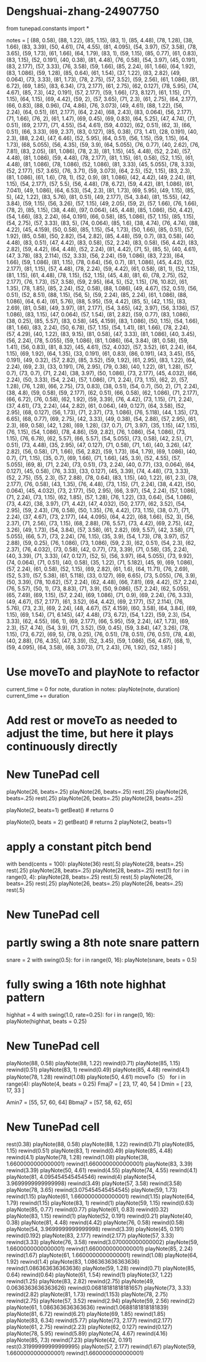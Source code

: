 # Dengshuai-zhang-24907750

from tunepad.constants import *

notes = [
    (88, 0.58), (88, 1.22), (85, 1.15), (83, 1), (85, 4.48),
    (78, 1.28), (38, 1.66), (83, 3.39), (50, 4.61), (74, 4.55),
    (81, 4.095), (54, 3.97), (57, 3.58), (78, 3.65), (59, 1.73),
    (61, 1.66), (64, 1.79), (83, 1), (59, 1.15), (85, 0.77),
    (61, 0.83), (83, 1.15), (52, 0.191), (40, 0.38), (81, 4.48),
    (76, 0.58), (54, 3.97), (45, 0.191), (83, 2.177), (57, 3.33),
    (76, 3.58), (59, 1.66), (85, 2.24), (61, 1.66), (64, 1.92),
    (83, 1.086), (59, 1.28), (85, 0.64), (61, 1.54), (37, 1.22),
    (83, 2.82), (49, 0.064), (73, 3.33), (81, 1.73), (78, 2.75),
    (57, 3.52), (59, 2.56), (61, 1.086), (81, 6.72), (69, 1.85),
    (83, 6.34), (73, 2.177), (61, 2.75), (62, 0.127), (78, 5.95),
    (74, 4.67), (85, 7.3), (42, 0.191), (57, 2.177), (59, 1.66),
    (73, 8.127), (61, 1.15), (71, 1.15), (64, 1.15), (69, 4.42),
    (59, 2), (57, 3.65), (71, 2.3), (61, 2.75), (64, 2.177),
    (66, 0.83), (88, 0.96), (74, 4.86), (76, 3.073), (49, 4.61),
    (88, 1.22), (56, 2.24), (64, 0.51), (61, 2.177), (64, 2.24),
    (68, 2.43), (83, 0.064), (56, 2.177), (71, 1.66), (76, 2),
    (61, 1.47), (69, 0.45), (69, 0.83), (64, 5.25), (47, 4.74),
    (71, 0.51), (69, 2.177), (71, 4.55), (54, 4.61), (59, 4.032),
    (62, 0.51), (62, 3), (66, 0.51), (66, 3.33), (69, 2.37),
    (83, 0.127), (85, 0.38), (73, 1.41), (28, 0.191), (40, 2.3),
    (88, 2.24), (47, 6.46), (52, 5.95), (64, 0.51), (56, 1.15),
    (59, 1.15), (64, 1.73), (68, 5.055), (56, 4.35), (59, 3.9),
    (64, 5.055), (76, 0.77), (40, 2.62), (76, 7.81), (83, 2.05),
    (81, 1.086), (78, 2.3), (81, 1.15), (45, 4.48), (52, 2.24),
    (57, 4.48), (81, 1.086), (59, 4.48), (78, 2.177), (81, 1.15),
    (61, 0.58), (52, 1.15), (61, 4.48), (81, 1.086), (78, 1.086),
    (52, 1.086), (81, 3.33), (45, 5.055), (78, 3.33), (52, 2.177),
    (57, 3.65), (76, 3.71), (59, 3.073), (64, 2.5), (52, 1.15),
    (83, 2.3), (81, 1.086), (61, 1.6), (78, 1), (52, 0.9),
    (81, 1.086), (42, 4.42), (49, 2.24), (81, 1.15), (54, 2.177),
    (57, 5.5), (56, 4.48), (78, 6.72), (59, 4.42), (81, 1.086),
    (61, 7.041), (49, 1.086), (64, 6.53), (54, 2.3), (81, 1.73),
    (69, 5.95), (49, 1.15), (85, 5), (42, 1.22), (83, 5.76),
    (81, 0.51), (49, 2.177), (54, 3.84), (81, 15.55), (42, 3.84),
    (59, 1.15), (56, 3.26), (57, 1.15), (49, 2.05), (59, 2),
    (57, 1.66), (76, 1.66), (78, 2), (85, 1.15), (38, 4.48),
    (97, 0.064), (45, 4.48), (85, 1.086), (50, 4.42), (54, 1.66),
    (83, 2.24), (64, 0.191), (66, 0.58), (85, 1.086), (57, 1.15),
    (85, 1.15), (54, 2.75), (57, 3.33), (83, 5), (74, 0.064),
    (85, 1.6), (38, 4.74), (76, 4.74), (88, 4.22), (45, 4.159),
    (50, 0.58), (85, 1.15), (54, 1.73), (50, 1.66), (85, 0.51),
    (57, 1.92), (85, 0.58), (50, 2.82), (54, 2.82), (85, 4.48),
    (59, 0.7), (83, 0.58), (40, 4.48), (83, 0.51), (47, 4.42),
    (83, 0.58), (52, 2.24), (83, 0.58), (56, 4.42), (83, 2.82),
    (59, 4.42), (64, 4.48), (52, 2.24), (81, 4.42), (71, 5),
    (85, 5), (40, 4.61), (47, 3.78), (83, 2.114), (52, 3.33),
    (56, 2.24), (59, 1.086), (83, 7.23), (64, 1.66), (59, 1.086),
    (81, 1.15), (78, 0.64), (56, 0.7), (81, 1.086), (45, 4.42),
    (52, 2.177), (81, 1.15), (57, 4.48), (78, 2.24), (59, 4.42),
    (61, 0.58), (81, 1), (52, 1.15), (81, 1.15), (61, 4.48),
    (78, 1.15), (52, 1.15), (45, 4.8), (81, 6), (78, 2.75),
    (52, 2.177), (76, 1.73), (57, 3.58), (59, 2.95), (64, 5),
    (52, 1.15), (76, 10.82), (61, 1.35), (78, 1.85), (85, 2.24),
    (52, 0.58), (88, 1.086), (49, 4.67), (52, 0.51), (56, 0.51),
    (52, 8.51), (88, 1.15), (56, 5), (59, 2.24), (85, 2.24),
    (61, 1.086), (88, 1.086), (64, 6.4), (61, 5.76), (88, 5.95),
    (59, 4.42), (85, 5), (42, 1.15), (83, 2.69), (81, 0.58),
      (49, 3.97), (81, 2.177), (54, 3.65), (42, 3.97), (56, 3.136),
    (57, 1.086), (83, 1.15), (47, 0.064), (57, 1.54), (81, 2.82),
    (59, 0.77), (83, 1.086), (38, 0.25), (85, 5.57), (83, 0.58),
    (45, 4.159), (83, 1.086), (50, 1.15), (54, 1.66), (81, 1.66),
    (83, 2.24), (50, 6.78), (57, 1.15), (54, 1.41), (81, 1.66),
    (78, 2.24), (57, 4.29), (40, 1.22), (83, 9.15), (81, 0.58),
    (47, 3.33), (81, 1.086), (40, 3.45), (56, 2.24), (78, 5.055),
    (59, 1.086), (81, 1.086), (64, 3.84), (81, 0.58), (59, 1.41),
    (56, 0.83), (81, 8.32), (45, 4.61), (52, 4.032), (57, 3.52),
    (61, 2.24), (64, 1.15), (69, 1.92), (64, 1.35), (33, 0.191),
    (61, 0.83), (86, 0.191), (43, 3.45), (55, 0.191), (49, 0.32),
    (57, 2.82), (85, 3.52), (59, 1.92), (61, 2.95), (83, 1.22),
    (64, 2.24), (69, 2.3), (33, 0.191), (76, 2.95), (79, 0.38),
    (40, 1.22), (81, 1.28), (57, 0.7), (73, 0.7), (71, 2.24),
    (38, 3.97), (50, 1.086), (73, 2.177), (45, 4.032), (66, 2.24),
    (50, 3.33), (54, 2.24), (57, 1.086), (71, 2.24), (73, 1.15),
    (62, 2), (57, 1.28), (76, 1.28), (66, 2.75), (73, 0.83),
    (38, 0.51), (54, 0.7), (50, 2), (71, 2.24), (38, 4.8),
    (59, 0.58), (59, 2.177), (62, 0.51), (66, 0.58), (62, 1.086),
    (71, 2.177), (66, 6.72), (76, 0.58), (62, 1.92), (59, 3.39),
    (76, 4.42), (73, 1.15), (71, 2.24), (37, 4.61), (73, 2.24),
    (44, 2.82), (61, 0.064), (49, 0.127), (64, 3.58), (52, 2.95),
    (68, 0.127), (56, 1.73), (71, 2.37), (73, 1.086), (76, 5.118),
    (44, 1.35), (73, 6.65), (68, 0.77), (69, 2.75), (42, 3.33),
    (49, 0.38), (54, 2.88), (57, 2.95), (61, 2.3), (69, 0.58),
    (42, 1.28), (69, 1.28), (37, 0.7), (71, 3.97), (35, 1.15),
    (47, 1.15), (76, 1.15), (54, 1.086), (78, 4.86), (59, 2.82),
    (76, 1.086), (54, 1.086), (73, 1.15), (76, 6.78), (62, 5.57),
    (66, 5.57), (54, 5.055), (73, 0.58), (42, 2.5), (71, 0.51),
    (73, 4.48), (35, 2.95), (47, 0.127), (71, 0.58), (71, 1.6),
    (40, 3.26), (47, 2.82), (56, 0.58), (71, 1.66), (56, 2.82),
    (59, 1.73), (64, 1.79), (69, 1.086), (40, 0.7), (71, 1.15),
    (35, 0.7), (69, 1.66), (71, 1.66), (45, 3.9), (52, 4.55),
    (57, 5.055), (69, 8), (71, 2.24), (73, 0.51), (73, 2.24),
    (40, 0.77), (33, 0.064), (64, 0.127), (45, 0.58), (76, 3.33),
    (33, 0.127), (45, 3.39), (74, 4.48), (73, 3.33), (52, 2.75),
    (55, 2.3), (57, 2.88), (78, 0.64), (83, 1.15), (40, 1.22),
    (61, 2.3), (78, 2.177), (76, 0.58), (43, 1.35), (76, 4.48),
    (73, 1.15), (71, 2.24), (38, 4.42), (50, 0.064), (45, 4.032),
    (73, 2.177), (50, 2.95), (66, 3.97), (54, 2.24), (57, 1.086),
    (71, 2.24), (73, 1.15), (62, 1.85), (57, 1.28), (76, 1.22),
    (33, 0.64), (54, 1.086), (73, 4.42), (38, 3.97), (71, 4.42),
    (47, 4.032), (50, 2.177), (62, 3.52), (54, 2.95), (59, 2.43),
    (76, 0.58), (50, 1.35), (76, 4.42), (73, 1.15), (38, 0.7),
    (71, 2.24), (37, 4.67), (73, 2.177), (44, 4.095), (64, 4.22),
    (68, 1.66), (52, 3), (56, 2.37), (71, 2.56), (73, 1.15),
    (68, 2.88), (76, 5.57), (73, 4.42), (69, 2.75), (42, 3.26),
    (49, 1.73), (54, 3.84), (57, 3.58), (61, 2.82), (69, 5.57),
    (42, 3.58), (71, 5.055), (66, 5.7), (73, 2.24), (76, 1.15),
    (35, 3.9), (54, 1.73), (78, 3.97), (57, 2.88), (59, 0.25),
    (76, 1.086), (73, 1.086), (59, 2.3), (62, 0.51), (54, 2.3),
    (62, 2.37), (76, 4.032), (73, 0.58), (42, 0.77), (73, 3.39),
    (71, 0.58), (35, 2.24), (40, 3.39), (71, 3.33), (47, 0.127),
    (52, 5), (56, 3.97), (64, 5.055), (73, 9.92), (74, 0.064),
    (71, 0.51), (40, 0.58), (35, 1.22), (71, 5.182), (45, 9),
    (69, 1.086), (57, 2.24), (61, 0.58), (52, 1.15), (69, 2.82),
    (61, 1.6), (64, 11.71), (76, 2.69), (52, 5.31), (57, 5.38),
    (61, 5.118), (33, 0.127), (69, 6.65), (73, 5.055), (76, 3.9),
    (50, 3.39), (78, 10.62), (57, 2.24), (62, 4.48), (66, 7.81),
    (69, 4.42), (57, 2.24), (76, 5.57), (50, 1), (73, 8.83),
    (71, 3.9), (50, 9.086), (57, 2.24), (62, 5.055), (65, 7.49),
    (69, 1.15), (57, 2.24), (69, 1.086), (71, 0.9), (69, 2.24),
    (76, 3.33), (49, 4.67), (57, 2.177), (61, 3.52), (64, 4.42),
    (69, 2.177), (57, 2.114), (76, 5.76), (73, 2.3), (69, 2.24),
    (48, 4.67), (57, 4.159), (60, 3.58), (64, 3.84), (69, 1.15),
    (69, 1.54), (71, 6.145), (47, 4.48), (73, 6.72), (54, 1.22),
    (59, 2.3), (54, 3.33), (62, 4.55), (66, 1), (69, 2.177),
    (66, 5.95), (59, 2.24), (47, 1.73), (69, 2.3), (57, 4.74),
    (54, 3.9), (71, 3.52), (59, 0.45), (59, 3.84), (47, 3.26),
    (78, 1.15), (73, 6.72), (69, 5), (78, 0.25), (76, 0.51),
    (78, 0.51), (76, 0.51), (78, 4.8), (40, 2.88), (76, 4.35),
    (47, 3.39), (52, 3.45), (59, 1.086), (56, 4.67), (68, 1),
    (59, 4.095), (64, 3.58), (68, 3.073), (71, 2.43), (76, 1.92),
    (52, 1.85)
]

# Use moveTo and playNote to refactor
current_time = 0
for note, duration in notes:
    playNote(note, duration)
    current_time += duration
# Add rest or moveTo as needed to adjust the time, but here it plays continuously directly

# New TunePad cell
playNote(26, beats=.25)
playNote(26, beats=.25)
rest(.25)
playNote(26, beats=.25)
rest(.25)
playNote(26, beats=.25)
playNote(28, beats=.25)

playNote(2, beats=1)
getBeat() # returns 0
    
playNote(0, beats = 2)
getBeat() # returns 2
playNote(2, beats=1)
# apply a constant pitch bend
with bend(cents = 100):
    playNote(36)
rest(.5)
playNote(28, beats=.25)
rest(.25)
playNote(28, beats=.25)
playNote(28, beats=.25)
rest(1)
for i in range(0, 4):
    playNote(28, beats=.25)
rest(.5)
rest(.5)
playNote(26, beats=.25)
rest(.25)
playNote(26, beats=.25)
playNote(26, beats=.25)
rest(.5)

# New TunePad cell
# partly swing a 8th note snare pattern
snare = 2
with swing(0.5):
    for i in range(0, 16):
        playNote(snare, beats = 0.5)


# fully swing a 16th note highhat pattern
highhat = 4
with swing(1.0, rate=0.25):
    for i in range(0, 16):
        playNote(highhat, beats = 0.25)


# New TunePad cell
playNote(88, 0.58)
playNote(88, 1.22)
rewind(0.71)
playNote(85, 1.15)
rewind(0.51)
playNote(83, 1)
rewind(0.49)
playNote(85, 4.48)
rewind(4.1)
playNote(78, 1.28)
rewind(1.08)
playNote(50, 4.61)
moveTo（5）
for i in range(4):
    playNote(4, beats = 0.25)
Fmaj7 = [ 23, 17, 40, 54 ]
Dmin = [ 23, 17, 33 ]

Amin7 = [55, 57, 60, 64]
Bbmaj7 = [57, 58, 62, 65]

# New TunePad cell
rest(0.38)
playNote(88, 0.58)
playNote(88, 1.22)
rewind(0.71)
playNote(85, 1.15)
rewind(0.51)
playNote(83, 1)
rewind(0.49)
playNote(85, 4.48)
rewind(4.1)
playNote(78, 1.28)
rewind(1.08)
playNote(38, 1.6600000000000001)
rewind(1.6600000000000001)
playNote(83, 3.39)
rewind(3.39)
playNote(50, 4.61)
rewind(4.55)
playNote(74, 4.55)
rewind(4.1)
playNote(81, 4.095454545454546)
rewind(4)
playNote(54, 3.9699999999999998)
rewind(3.49)
playNote(57, 3.58)
rewind(3.58)
playNote(78, 3.65)
rewind(3.075454545454545)
playNote(59, 1.73)
rewind(1.15)
playNote(61, 1.6600000000000001)
rewind(1.15)
playNote(64, 1.79)
rewind(1.15)
playNote(83, 1)
rewind(1)
playNote(59, 1.15)
rewind(0.63)
playNote(85, 0.77)
rewind(0.77)
playNote(61, 0.83)
rewind(0.32)
playNote(83, 1.15)
rewind(1)
playNote(52, 0.191)
rewind(0.21)
playNote(40, 0.38)
playNote(81, 4.48)
rewind(4.42)
playNote(76, 0.58)
rewind(0.58)
playNote(54, 3.9699999999999998)
rewind(3.39)
playNote(45, 0.191)
rewind(0.192)
playNote(83, 2.177)
rewind(2.177)
playNote(57, 3.33)
rewind(3.33)
playNote(76, 3.58)
rewind(3.070000000000002)
playNote(59, 1.6600000000000001)
rewind(1.6600000000000001)
playNote(85, 2.24)
rewind(1.67)
playNote(61, 1.6600000000000001)
rewind(1.08)
playNote(64, 1.92)
rewind(1.4)
playNote(83, 1.086363636363636)
rewind(1.086363636363636)
playNote(59, 1.28)
rewind(0.71)
playNote(85, 0.64)
rewind(0.64)
playNote(61, 1.54)
rewind(1)
playNote(37, 1.22)
rewind(1.25)
playNote(83, 2.82)
rewind(2.75)
playNote(49, 0.0636363636363626)
rewind(0.06818181818181657)
playNote(73, 3.33)
rewind(2.82)
playNote(81, 1.73)
rewind(1.153)
playNote(78, 2.75)
rewind(2.75)
playNote(57, 3.52)
rewind(2.94)
playNote(59, 2.56)
rewind(2)
playNote(61, 1.086363636363636)
rewind(1.0688181818181839)
playNote(81, 6.72)
rewind(6.21)
playNote(69, 1.85)
rewind(1.85)
playNote(83, 6.34)
rewind(5.77)
playNote(73, 2.177)
rewind(2.177)
playNote(61, 2.75)
rewind(2.23)
playNote(62, 0.127)
rewind(0.127)
playNote(78, 5.95)
rewind(5.89)
playNote(74, 4.67)
rewind(4.16)
playNote(85, 7.3)
rewind(7.23)
playNote(42, 0.191)
rest(0.31999999999999995)
playNote(57, 2.177)
rewind(1.67)
playNote(59, 1.6600000000000001)
rewind(1.6600000000000001)
